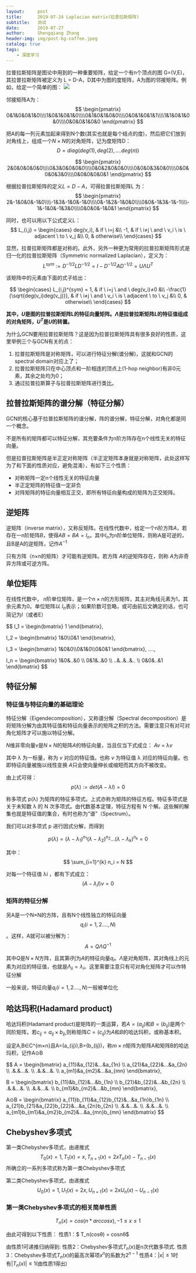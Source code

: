```yaml
---
layout:     post
title:      2019-07-24 Laplacian matrix(拉普拉斯矩阵)
subtitle:   测试
date:       2019-07-27
author:     Shengqiang Zhang
header-img: img/post-bg-coffee.jpeg
catalog: true
tags:
    - 深度学习
---
```



拉普拉斯矩阵是图论中用到的一种重要矩阵，给定一个有n个顶点的图 G=(V,E)，其拉普拉斯矩阵被定义为 L = D-A，D其中为图的度矩阵，A为图的邻接矩阵。例如，给定一个简单的图：
![](https://img-blog.csdn.net/20181022120826532?watermark/2/text/aHR0cHM6Ly9ibG9nLmNzZG4ubmV0L3FxXzMwMTU5MDE1/font/5a6L5L2T/fontsize/400/fill/I0JBQkFCMA==/dissolve/70)
<!--more-->

邻接矩阵A为：
$$
\begin{pmatrix}
0&1&0&0&1&0\\\\1&0&1&0&1&0\\\\0&1&0&1&0&0\\\\0&0&1&0&1&1\\\\1&1&0&1&0&0\\\\0&0&0&1&0&0
\end{pmatrix}
$$


把A的每一列元素加起来得到N个数(其实也就是每个结点的度)，然后把它们放到对角线上，组成一个$N×N$的对角矩阵，记为度矩阵D：
$$
D = diag(deg(1),deg(2),....deg(n))
$$

$$
\begin{pmatrix}
2&0&0&0&0&0\\\\0&3&0&0&0&0\\\\0&0&2&0&0&0\\\\0&0&0&3&0&0\\\\0&0&0&0&3&0\\\\0&0&0&0&0&1
\end{pmatrix}
$$

根据拉普拉斯矩阵的定义$L = D-A$，可得拉普拉斯矩阵L 为：
$$
\begin{pmatrix}
2&-1&0&0&-1&0\\\\-1&3&-1&0&-1&0\\\\0&-1&2&-1&0&0\\\\0&0&-1&3&-1&-1\\\\-1&-1&0&-1&3&0\\\\0&0&0&-1&0&1
\end{pmatrix}
$$


同时，也可以用以下公式定义L：
$$
L_{i,j} = 
\begin{cases}
deg(v_i), & if \ i=j &\\
-1, & if \ i≠j \ and \ v_i \ is \ adjacent \ to \ v_j &\\
0, & otherwise\\
\end{cases}
$$


显然，拉普拉斯矩阵都是对称的。此外，另外一种更为常用的拉普拉斯矩阵形式是归一化的拉普拉斯矩阵（Symmetric normalized Laplacian），定义为：
$$
L^{sym} := D^{-1/2}LD^{-1/2} = I - D^{-1/2}AD^{-1/2} = UΛU^{T}
$$

该矩阵中的元素由下面的式子给出：


$$
\begin{cases}
L_{i,j}^{sym} = 
             1, & if \ i=j \ and \ deg(v_i)≠0 &\\
             -\frac{1}{\sqrt{deg(v_i)deg(v_j)}}, & if \ i≠j \ and \ v_i \ is \ adjacent \ to \ v_j &\\ 
             0, & otherwise\\
\end{cases}
$$



**其中，$U$是图的拉普拉斯矩阵L的特征向量矩阵。$Λ$是拉普拉斯矩阵$L$的特征值组成的对角矩阵，$U^{T}$是$U$的转置。**





为什么GCN要用拉普拉斯矩阵？这是因为拉普拉斯矩阵具有很多良好的性质，这里举例三个与GCN有关的点：

1. 拉普拉斯矩阵是对称矩阵，可以进行特征分解(谱分解)，这就和GCN的spectral domain对应上了；
2. 拉普拉斯矩阵只在中心顶点和一阶相连的顶点上(1-hop neighbor)有非0元素，其余之处均为0；
3. 通过拉普拉斯算子与拉普拉斯矩阵进行类比。


## 拉普拉斯矩阵的谱分解（特征分解）

GCN的核心基于拉普拉斯矩阵的谱分解，阵的谱分解，特征分解，对角化都是同一个概念。

不是所有的矩阵都可以特征分解，其充要条件为n阶方阵存在n个线性无关的特征向量。

但是拉普拉斯矩阵是半正定对称矩阵（半正定矩阵本身就是对称矩阵，此处这样写为了和下面的性质对应，避免混淆），有如下三个性质：

- 对称矩阵一定n个线性无关的特征向量
- 半正定矩阵的特征值一定非负
- 对阵矩阵的特征向量相互正交，即所有特征向量构成的矩阵为正交矩阵。



## 逆矩阵

逆矩阵（inverse matrix），又称反矩阵。在线性代数中，给定一个n阶方阵$A$，若存在一n阶矩阵$B$，使得$AB=BA=I_n$，其中$I_n$为n阶单位矩阵，则称A是可逆的，且B是A的逆矩阵，记作$A^{-1}$

只有方阵（n×n的矩阵）才可能有逆矩阵。若方阵 $A$的逆矩阵存在，则称 $A$为非奇异方阵或可逆方阵。


## 单位矩阵

在线性代数中， $n$阶单位矩阵，是一个$n×n$的方形矩阵，其主对角线元素为1，其余元素为0。单位矩阵以 $I_n$表示；如果阶数可忽略，或可由前后文确定的话，也可简记为$I$（或者E）


$$
I_1 = 
\begin{bmatrix}
1
\end{bmatrix},

I_2 = 
\begin{bmatrix}
1&0\\\\0&1
\end{bmatrix},

I_3 = 
\begin{bmatrix}
1&0&0\\\\0&1&0\\\\0&0&1
\end{bmatrix}, ....,


I_n = 
\begin{bmatrix}
1&0&..&0 \\\\ 0&1&..&0 \\\\ ..&..&..&.. \\\\ 0&0&..&1
\end{bmatrix}
$$





## 特征分解

### 特征值与特征向量的基础理论
特征分解（Eigendecomposition），又称谱分解（Spectral decomposition）是将矩阵分解为由其特征值和特征向量表示的矩阵之积的方法。需要注意只有对可对角化矩阵才可以施以特征分解。

$N$维非零向量$v$是$N×N$的矩阵$A$的特征向量，当且仅当下式成立：
$Av$ = λ$v$

其中 λ 为一标量，称为 $v$ 对应的特征值。也称 $v$ 为特征值 λ 对应的特征向量。也即特征向量被施以线性变换 $A$只会使向量伸长或缩短而其方向不被改变。

由上式可得：
$$p(λ) := det(A-λI) = 0$$

称多项式 p(λ) 为矩阵的特征多项式。上式亦称为矩阵的特征方程。特征多项式是关于未知数 λ 的 N 次多项式。由代数基本定理，特征方程有 N 个解。这些解的解集也就是特征值的集合，有时也称为“谱”（Spectrum）。

我们可以对多项式 p 进行因式分解，而得到

$$p(λ) = (λ-λ_1)^{n_1}(λ-λ_2)^{n_2}...(λ-λ_k)^{n_k}=0$$

其中：
$$
\sum_{i=1}^{k} n_i = N
$$

对每一个特征值 λi ，都有下式成立：
$$
(A-λ_{i}I)v=0
$$

### 矩阵的特征分解
另A是一个N×N的方阵，且有N个线性独立的特征向量$$q_i(i=1,2....,N)$$。这样，A就可以被分解为：
$$A = QΛQ^{-1}$$

其中$Q$是$N×N$方阵，且其第i列为$A$的特征向量$q_i$。$Λ$是对角矩阵，其对角线上的元素为对应的特征值，也就是$Λ_{ii}=λ_i$。这里需要注意只有可对角化矩阵才可以作特征分解

一般来说，特征向量$q_i(i=1,2....,N$)一般被单位化



## 哈达玛积(Hadamard product)

哈达玛积(Hadamard product)是矩阵的一类运算，若$A=(a_{ij})$和$B=(b_{ij})$是两个同阶矩阵，若$c_{ij}=a_{ij}×b_{ij}$,则称矩阵$C=(c_{ij})$为$A$和$B$的哈达玛积，或称基本积。

设定A,B∈C^{m×n}且A=(a_{ij}),B=(b_{ij})，称$m×n$矩阵为矩阵A和矩阵B的哈达玛积，记作A⊙B

$$
A = 
\begin{bmatrix}
a_{11}&a_{12}&...&a_{1n} \\\\ a_{21}&a_{22}&...&a_{2n} \\\\
.&.&...&. \\\\
.&.&...&. \\\\
a_{m1}&a_{m2}&...&a_{mn} 
\end{bmatrix}, 

B = 
\begin{bmatrix}
b_{11}&b_{12}&...&b_{1n} \\\\ b_{21}&b_{22}&...&b_{2n} \\\\
.&.&...&. \\\\
.&.&...&. \\\\
b_{m1}&b_{m2}&...&b_{mn} 
\end{bmatrix},

A⊙B = 
\begin{bmatrix}
a_{11}b_{11}&a_{12}b_{12}&...&a_{1n}b_{1n} \\\\
a_{21}b_{21}&a_{22}b_{22}&...&a_{2n}b_{2n} \\\\
.&.&...&. \\\\
.&.&...&. \\\\
a_{m1}b_{m1}&a_{m2}b_{m2}&...&a_{mn}b_{mn} 
\end{bmatrix}
$$


## Chebyshev多项式

第一类Chebyshev多项式，由递推式
$$ T_0(x)=1,T_1(x)=x,T_{n+1}(x)=2xT_n(x)-T_{n-1}(x) $$
所确立的一系列多项式称为第一类Chebyshev多项式

第二类Chebyshev多项式，由递推式
$$ U_0(x) = 1, U_1(x) = 2x,U_{n+1}(x) = 2xU_n(x)-U_{n-1}(x) $$

### 第一类Chebyshev多项式的相关简单性质
$$ T_n(x)= cos(n*arccosx), -1 ≤ x ≤ 1$$

由此可得到以下性质：
性质1：$ T_n(cosθ) = cosnθ$

由性质1可递推归纳得到:
性质2：Chebyshev多项式$T_n(x)$是n次代数多项式.
性质3：Chebyshev多项式$T_n(x)$的最高次幂项$x^n$的系数为$2^{n-1}$
性质4：$|x|≤1$时有$|T_n(x)|≤1$(由性质1得出)